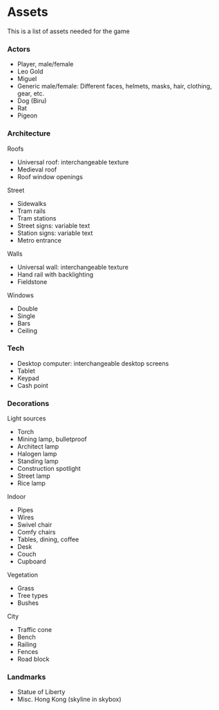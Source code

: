 Assets
=====
This is a list of assets needed for the game

### Actors
- Player, male/female
- Leo Gold
- Miguel
- Generic male/female: Different faces, helmets, masks, hair, clothing, gear, etc.
- Dog (Biru)
- Rat
- Pigeon

### Architecture
Roofs
- Universal roof: interchangeable texture
- Medieval roof
- Roof window openings

Street
- Sidewalks
- Tram rails
- Tram stations
- Street signs: variable text
- Station signs: variable text
- Metro entrance

Walls
- Universal wall: interchangeable texture
- Hand rail with backlighting
- Fieldstone

Windows
- Double
- Single
- Bars
- Ceiling

### Tech
- Desktop computer: interchangeable desktop screens
- Tablet
- Keypad
- Cash point

### Decorations
Light sources
- Torch
- Mining lamp, bulletproof
- Architect lamp
- Halogen lamp
- Standing lamp
- Construction spotlight
- Street lamp
- Rice lamp

Indoor
- Pipes
- Wires
- Swivel chair
- Comfy chairs
- Tables, dining, coffee
- Desk
- Couch
- Cupboard

Vegetation
- Grass
- Tree types
- Bushes

City
- Traffic cone
- Bench
- Railing
- Fences
- Road block

### Landmarks
- Statue of Liberty
- Misc. Hong Kong (skyline in skybox)
